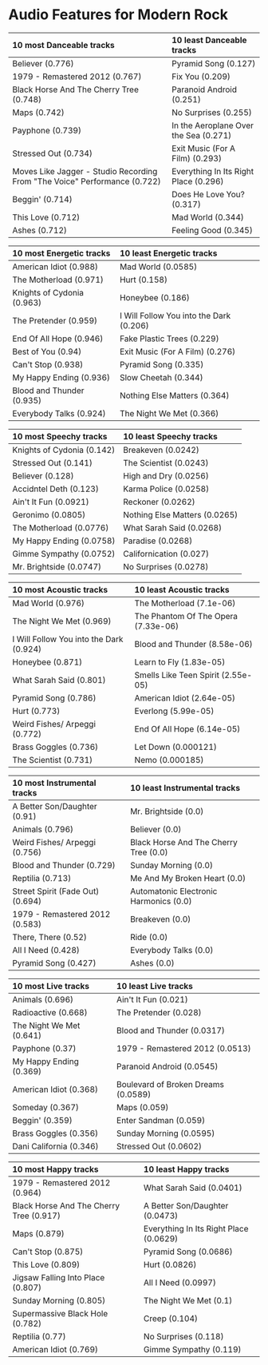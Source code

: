 # Audio Features for Modern Rock
| 10 most Danceable tracks | 10 least Danceable tracks |
|:---|:---|
| Believer (0.776) | Pyramid Song (0.127) |
| 1979 - Remastered 2012 (0.767) | Fix You (0.209) |
| Black Horse And The Cherry Tree (0.748) | Paranoid Android (0.251) |
| Maps (0.742) | No Surprises (0.255) |
| Payphone (0.739) | In the Aeroplane Over the Sea (0.271) |
| Stressed Out (0.734) | Exit Music (For A Film) (0.293) |
| Moves Like Jagger - Studio Recording From "The Voice" Performance (0.722) | Everything In Its Right Place (0.296) |
| Beggin' (0.714) | Does He Love You? (0.317) |
| This Love (0.712) | Mad World (0.344) |
| Ashes (0.712) | Feeling Good (0.345) |

| 10 most Energetic tracks | 10 least Energetic tracks |
|:---|:---|
| American Idiot (0.988) | Mad World (0.0585) |
| The Motherload (0.971) | Hurt (0.158) |
| Knights of Cydonia (0.963) | Honeybee (0.186) |
| The Pretender (0.959) | I Will Follow You into the Dark (0.206) |
| End Of All Hope (0.946) | Fake Plastic Trees (0.229) |
| Best of You (0.94) | Exit Music (For A Film) (0.276) |
| Can't Stop (0.938) | Pyramid Song (0.335) |
| My Happy Ending (0.936) | Slow Cheetah (0.344) |
| Blood and Thunder (0.935) | Nothing Else Matters (0.364) |
| Everybody Talks (0.924) | The Night We Met (0.366) |

| 10 most Speechy tracks | 10 least Speechy tracks |
|:---|:---|
| Knights of Cydonia (0.142) | Breakeven (0.0242) |
| Stressed Out (0.141) | The Scientist (0.0243) |
| Believer (0.128) | High and Dry (0.0256) |
| Accidntel Deth (0.123) | Karma Police (0.0258) |
| Ain't It Fun (0.0921) | Reckoner (0.0262) |
| Geronimo (0.0805) | Nothing Else Matters (0.0265) |
| The Motherload (0.0776) | What Sarah Said (0.0268) |
| My Happy Ending (0.0758) | Paradise (0.0268) |
| Gimme Sympathy (0.0752) | Californication (0.027) |
| Mr. Brightside (0.0747) | No Surprises (0.0278) |

| 10 most Acoustic tracks | 10 least Acoustic tracks |
|:---|:---|
| Mad World (0.976) | The Motherload (7.1e-06) |
| The Night We Met (0.969) | The Phantom Of The Opera (7.33e-06) |
| I Will Follow You into the Dark (0.924) | Blood and Thunder (8.58e-06) |
| Honeybee (0.871) | Learn to Fly (1.83e-05) |
| What Sarah Said (0.801) | Smells Like Teen Spirit (2.55e-05) |
| Pyramid Song (0.786) | American Idiot (2.64e-05) |
| Hurt (0.773) | Everlong (5.99e-05) |
| Weird Fishes/ Arpeggi (0.772) | End Of All Hope (6.14e-05) |
| Brass Goggles (0.736) | Let Down (0.000121) |
| The Scientist (0.731) | Nemo (0.000185) |

| 10 most Instrumental tracks | 10 least Instrumental tracks |
|:---|:---|
| A Better Son/Daughter (0.91) | Mr. Brightside (0.0) |
| Animals (0.796) | Believer (0.0) |
| Weird Fishes/ Arpeggi (0.756) | Black Horse And The Cherry Tree (0.0) |
| Blood and Thunder (0.729) | Sunday Morning (0.0) |
| Reptilia (0.713) | Me And My Broken Heart (0.0) |
| Street Spirit (Fade Out) (0.694) | Automatonic Electronic Harmonics (0.0) |
| 1979 - Remastered 2012 (0.583) | Breakeven (0.0) |
| There, There (0.52) | Ride (0.0) |
| All I Need (0.428) | Everybody Talks (0.0) |
| Pyramid Song (0.427) | Ashes (0.0) |

| 10 most Live tracks | 10 least Live tracks |
|:---|:---|
| Animals (0.696) | Ain't It Fun (0.021) |
| Radioactive (0.668) | The Pretender (0.028) |
| The Night We Met (0.641) | Blood and Thunder (0.0317) |
| Payphone (0.37) | 1979 - Remastered 2012 (0.0513) |
| My Happy Ending (0.369) | Paranoid Android (0.0545) |
| American Idiot (0.368) | Boulevard of Broken Dreams (0.0589) |
| Someday (0.367) | Maps (0.059) |
| Beggin' (0.359) | Enter Sandman (0.059) |
| Brass Goggles (0.356) | Sunday Morning (0.0595) |
| Dani California (0.346) | Stressed Out (0.0602) |

| 10 most Happy tracks | 10 least Happy tracks |
|:---|:---|
| 1979 - Remastered 2012 (0.964) | What Sarah Said (0.0401) |
| Black Horse And The Cherry Tree (0.917) | A Better Son/Daughter (0.0473) |
| Maps (0.879) | Everything In Its Right Place (0.0629) |
| Can't Stop (0.875) | Pyramid Song (0.0686) |
| This Love (0.809) | Hurt (0.0826) |
| Jigsaw Falling Into Place (0.807) | All I Need (0.0997) |
| Sunday Morning (0.805) | The Night We Met (0.1) |
| Supermassive Black Hole (0.782) | Creep (0.104) |
| Reptilia (0.77) | No Surprises (0.118) |
| American Idiot (0.769) | Gimme Sympathy (0.119) |
